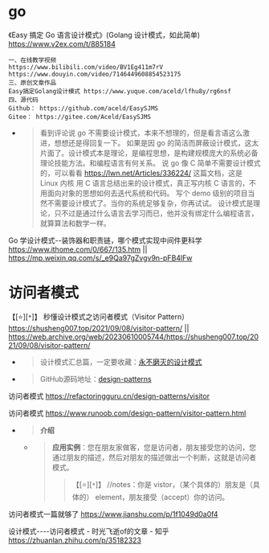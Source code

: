 
# go

《Easy 搞定 Go 语言设计模式》(Golang 设计模式，如此简单) https://www.v2ex.com/t/885184
```console
一、在线教学视频
https://www.bilibili.com/video/BV1Eg411m7rV
https://www.douyin.com/video/7146449608854523175
三、原创文章作品
Easy搞定Golang设计模式 https://www.yuque.com/aceld/lfhu8y/rg6nsf
四、源代码
Github： https://github.com/aceld/EasySJMS
Gitee： https://gitee.com/Aceld/EasySJMS
```
- > 看到评论说 go 不需要设计模式，本来不想理的，但是看言语这么激进，想想还是得回复一下。 如果是因 go 的简洁而屏蔽设计模式，这太片面了。设计模式本是理论，是编程思想，是构建规模庞大的系统必备理论技能方法。和编程语言有何关系。 说 go 像 C 简单不需要设计模式的，可以看看 https://lwn.net/Articles/336224/ 这篇文档，这是 Linux 内核 用 C 语言总结出来的设计模式，真正写内核 C 语言的，不用面向对象的思想如何去迭代系统和代码。 写个 demo 级别的项目当然不需要设计模式了。当你的系统足够复杂，你再试试。 设计模式是理论，只不过是通过什么语言去学习而已，他并没有绑定什么编程语言，就算算法和数学一样。

Go 学设计模式--装饰器和职责链，哪个模式实现中间件更科学 https://www.ithome.com/0/667/135.htm || https://mp.weixin.qq.com/s/_e9Qa97gZvgv9n-pFB4lFw

# 访问者模式

【[:star:][`*`]】 秒懂设计模式之访问者模式（Visitor Pattern） https://shusheng007.top/2021/09/08/visitor-pattern/ || https://web.archive.org/web/20230610005744/https://shusheng007.top/2021/09/08/visitor-pattern/
- > 设计模式汇总篇，一定要收藏：[永不磨灭的设计模式](https://shusheng007.top/2021/09/07/design-pattern/)
- > GitHub源码地址：[design-patterns](https://github.com/shusheng007/design-patterns)

访问者模式 https://refactoringguru.cn/design-patterns/visitor

访问者模式 https://www.runoob.com/design-pattern/visitor-pattern.html
- > **介绍**
  * > **应用实例**：您在朋友家做客，您是访问者，朋友接受您的访问，您通过朋友的描述，然后对朋友的描述做出一个判断，这就是访问者模式。
    >> 【[:star:][`*`]】 //notes：你是 vistor，（某个具体的）朋友是（具体的） element，朋友接受（accept）你的访问。

访问者模式一篇就够了 https://www.jianshu.com/p/1f1049d0a0f4

设计模式----访问者模式 - 时光飞逝of的文章 - 知乎 https://zhuanlan.zhihu.com/p/35182323
